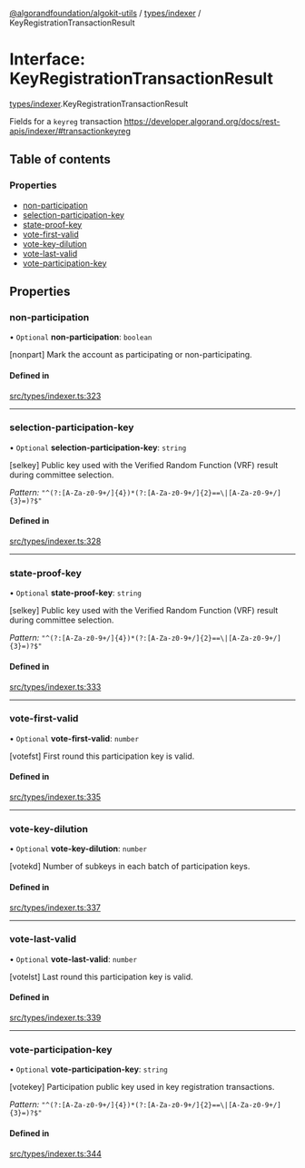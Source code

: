 [@algorandfoundation/algokit-utils](../README.md) / [types/indexer](../modules/types_indexer.md) / KeyRegistrationTransactionResult

# Interface: KeyRegistrationTransactionResult

[types/indexer](../modules/types_indexer.md).KeyRegistrationTransactionResult

Fields for a `keyreg` transaction https://developer.algorand.org/docs/rest-apis/indexer/#transactionkeyreg

## Table of contents

### Properties

- [non-participation](types_indexer.KeyRegistrationTransactionResult.md#non-participation)
- [selection-participation-key](types_indexer.KeyRegistrationTransactionResult.md#selection-participation-key)
- [state-proof-key](types_indexer.KeyRegistrationTransactionResult.md#state-proof-key)
- [vote-first-valid](types_indexer.KeyRegistrationTransactionResult.md#vote-first-valid)
- [vote-key-dilution](types_indexer.KeyRegistrationTransactionResult.md#vote-key-dilution)
- [vote-last-valid](types_indexer.KeyRegistrationTransactionResult.md#vote-last-valid)
- [vote-participation-key](types_indexer.KeyRegistrationTransactionResult.md#vote-participation-key)

## Properties

### non-participation

• `Optional` **non-participation**: `boolean`

[nonpart] Mark the account as participating or non-participating.

#### Defined in

[src/types/indexer.ts:323](https://github.com/algorandfoundation/algokit-utils-ts/blob/main/src/types/indexer.ts#L323)

___

### selection-participation-key

• `Optional` **selection-participation-key**: `string`

[selkey] Public key used with the Verified Random Function (VRF) result during committee selection.

*Pattern:* `"^(?:[A-Za-z0-9+/]{4})*(?:[A-Za-z0-9+/]{2}==\|[A-Za-z0-9+/]{3}=)?$"`

#### Defined in

[src/types/indexer.ts:328](https://github.com/algorandfoundation/algokit-utils-ts/blob/main/src/types/indexer.ts#L328)

___

### state-proof-key

• `Optional` **state-proof-key**: `string`

[selkey] Public key used with the Verified Random Function (VRF) result during committee selection.

*Pattern:* `"^(?:[A-Za-z0-9+/]{4})*(?:[A-Za-z0-9+/]{2}==\|[A-Za-z0-9+/]{3}=)?$"`

#### Defined in

[src/types/indexer.ts:333](https://github.com/algorandfoundation/algokit-utils-ts/blob/main/src/types/indexer.ts#L333)

___

### vote-first-valid

• `Optional` **vote-first-valid**: `number`

[votefst] First round this participation key is valid.

#### Defined in

[src/types/indexer.ts:335](https://github.com/algorandfoundation/algokit-utils-ts/blob/main/src/types/indexer.ts#L335)

___

### vote-key-dilution

• `Optional` **vote-key-dilution**: `number`

[votekd] Number of subkeys in each batch of participation keys.

#### Defined in

[src/types/indexer.ts:337](https://github.com/algorandfoundation/algokit-utils-ts/blob/main/src/types/indexer.ts#L337)

___

### vote-last-valid

• `Optional` **vote-last-valid**: `number`

[votelst] Last round this participation key is valid.

#### Defined in

[src/types/indexer.ts:339](https://github.com/algorandfoundation/algokit-utils-ts/blob/main/src/types/indexer.ts#L339)

___

### vote-participation-key

• `Optional` **vote-participation-key**: `string`

[votekey] Participation public key used in key registration transactions.

*Pattern:* `"^(?:[A-Za-z0-9+/]{4})*(?:[A-Za-z0-9+/]{2}==\|[A-Za-z0-9+/]{3}=)?$"`

#### Defined in

[src/types/indexer.ts:344](https://github.com/algorandfoundation/algokit-utils-ts/blob/main/src/types/indexer.ts#L344)
